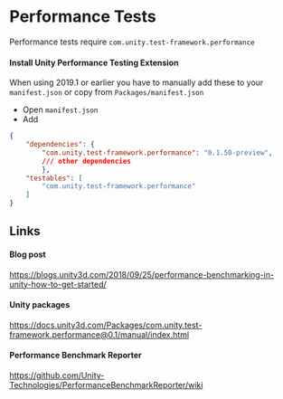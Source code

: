 # Performance Tests

Performance tests require `com.unity.test-framework.performance`


#### Install Unity Performance Testing Extension
When using 2019.1 or earlier you have to manually add these to your `manifest.json` or copy from `Packages/manifest.json` 

- Open  `manifest.json`
- Add 
```json
{
    "dependencies": {
        "com.unity.test-framework.performance": "0.1.50-preview",
        /// other dependencies
        },
    "testables": [
        "com.unity.test-framework.performance"
    ]
}
```


## Links

#### Blog post
<https://blogs.unity3d.com/2018/09/25/performance-benchmarking-in-unity-how-to-get-started/>

#### Unity packages
<https://docs.unity3d.com/Packages/com.unity.test-framework.performance@0.1/manual/index.html>

#### Performance Benchmark Reporter

<https://github.com/Unity-Technologies/PerformanceBenchmarkReporter/wiki>